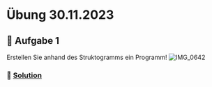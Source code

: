 # Übung 30.11.2023

## 🥇 Aufgabe 1

Erstellen Sie anhand des Struktogramms ein Programm!
![IMG_0642](https://github.com/gnmyt/CPP-Learning/assets/35641351/00ee9e86-b456-4186-a2e2-24583b1152e4)

### 📜 [Solution](solution_1.cpp)
